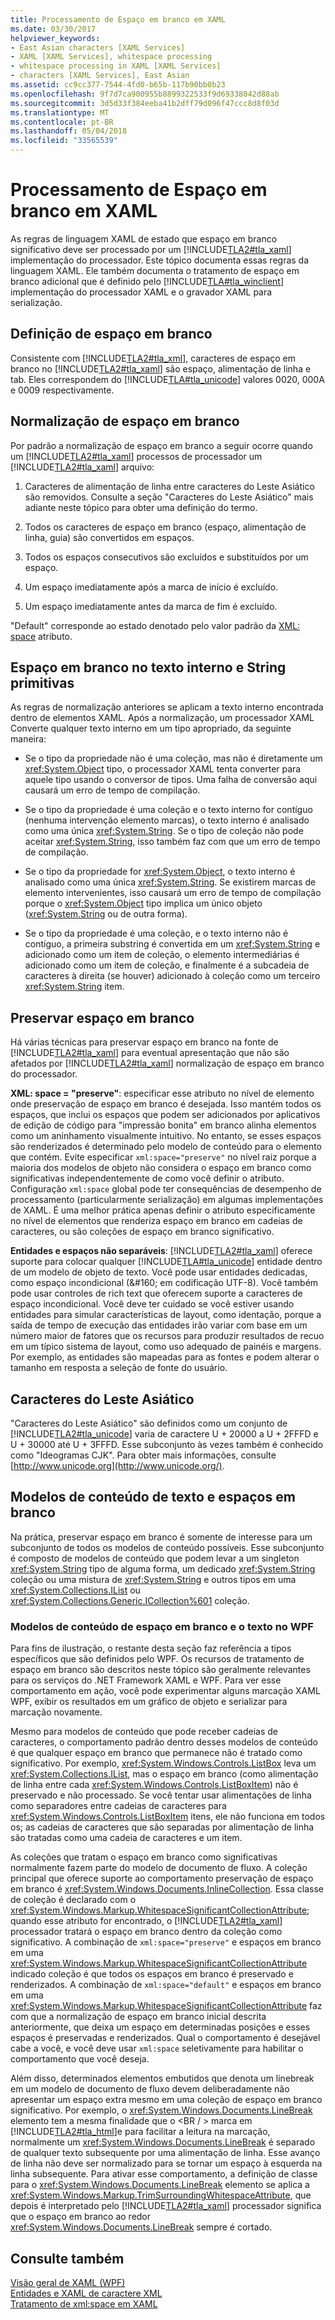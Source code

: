 ```yaml
---
title: Processamento de Espaço em branco em XAML
ms.date: 03/30/2017
helpviewer_keywords:
- East Asian characters [XAML Services]
- XAML [XAML Services], whitespace processing
- whitespace processing in XAML [XAML Services]
- characters [XAML Services], East Asian
ms.assetid: cc9cc377-7544-4fd0-b65b-117b90bb0b23
ms.openlocfilehash: 9f7d7ca900955b8899322533f9d69338042d88ab
ms.sourcegitcommit: 3d5d33f384eeba41b2dff79d096f47ccc8d8f03d
ms.translationtype: MT
ms.contentlocale: pt-BR
ms.lasthandoff: 05/04/2018
ms.locfileid: "33565539"
---
```

# <a name="whitespace-processing-in-xaml"></a>Processamento de Espaço em branco em XAML
As regras de linguagem XAML de estado que espaço em branco significativo deve ser processado por um [!INCLUDE[TLA2#tla_xaml](../../../includes/tla2sharptla-xaml-md.md)] implementação do processador. Este tópico documenta essas regras da linguagem XAML. Ele também documenta o tratamento de espaço em branco adicional que é definido pelo [!INCLUDE[TLA#tla_winclient](../../../includes/tlasharptla-winclient-md.md)] implementação do processador XAML e o gravador XAML para serialização.  
  
<a name="whitespace_definition"></a>   
## <a name="whitespace-definition"></a>Definição de espaço em branco  
 Consistente com [!INCLUDE[TLA2#tla_xml](../../../includes/tla2sharptla-xml-md.md)], caracteres de espaço em branco no [!INCLUDE[TLA2#tla_xaml](../../../includes/tla2sharptla-xaml-md.md)] são espaço, alimentação de linha e tab. Eles correspondem do [!INCLUDE[TLA#tla_unicode](../../../includes/tlasharptla-unicode-md.md)] valores 0020, 000A e 0009 respectivamente.  
  
<a name="whitespace_normalization"></a>   
## <a name="whitespace-normalization"></a>Normalização de espaço em branco  
 Por padrão a normalização de espaço em branco a seguir ocorre quando um [!INCLUDE[TLA2#tla_xaml](../../../includes/tla2sharptla-xaml-md.md)] processos de processador um [!INCLUDE[TLA2#tla_xaml](../../../includes/tla2sharptla-xaml-md.md)] arquivo:  
  
1.  Caracteres de alimentação de linha entre caracteres do Leste Asiático são removidos. Consulte a seção "Caracteres do Leste Asiático" mais adiante neste tópico para obter uma definição do termo.  
  
2.  Todos os caracteres de espaço em branco (espaço, alimentação de linha, guia) são convertidos em espaços.  
  
3.  Todos os espaços consecutivos são excluídos e substituídos por um espaço.  
  
4.  Um espaço imediatamente após a marca de início é excluído.  
  
5.  Um espaço imediatamente antes da marca de fim é excluído.  
  
 "Default" corresponde ao estado denotado pelo valor padrão da [XML: space](../../../docs/framework/xaml-services/xml-space-handling-in-xaml.md) atributo.  
  
<a name="whitespace_in_inner_text_and_string_primitives"></a>   
## <a name="whitespace-in-inner-text-and-string-primitives"></a>Espaço em branco no texto interno e String primitivas  
 As regras de normalização anteriores se aplicam a texto interno encontrada dentro de elementos XAML. Após a normalização, um processador XAML Converte qualquer texto interno em um tipo apropriado, da seguinte maneira:  
  
-   Se o tipo da propriedade não é uma coleção, mas não é diretamente um <xref:System.Object> tipo, o processador XAML tenta converter para aquele tipo usando o conversor de tipos. Uma falha de conversão aqui causará um erro de tempo de compilação.  
  
-   Se o tipo da propriedade é uma coleção e o texto interno for contíguo (nenhuma intervenção elemento marcas), o texto interno é analisado como uma única <xref:System.String>. Se o tipo de coleção não pode aceitar <xref:System.String>, isso também faz com que um erro de tempo de compilação.  
  
-   Se o tipo da propriedade for <xref:System.Object>, o texto interno é analisado como uma única <xref:System.String>. Se existirem marcas de elemento intervenientes, isso causará um erro de tempo de compilação porque o <xref:System.Object> tipo implica um único objeto (<xref:System.String> ou de outra forma).  
  
-   Se o tipo da propriedade é uma coleção, e o texto interno não é contíguo, a primeira substring é convertida em um <xref:System.String> e adicionado como um item de coleção, o elemento intermediárias é adicionado como um item de coleção, e finalmente é a subcadeia de caracteres à direita (se houver) adicionado à coleção como um terceiro <xref:System.String> item.  
  
<a name="preserving_whitespace"></a>   
## <a name="preserving-whitespace"></a>Preservar espaço em branco  
 Há várias técnicas para preservar espaço em branco na fonte de [!INCLUDE[TLA2#tla_xaml](../../../includes/tla2sharptla-xaml-md.md)] para eventual apresentação que não são afetados por [!INCLUDE[TLA2#tla_xaml](../../../includes/tla2sharptla-xaml-md.md)] normalização de espaço em branco do processador.  
  
 **XML: space = "preserve"**: especificar esse atributo no nível de elemento onde preservação de espaço em branco é desejada. Isso mantém todos os espaços, que inclui os espaços que podem ser adicionados por aplicativos de edição de código para "impressão bonita" em branco alinha elementos como um aninhamento visualmente intuitivo. No entanto, se esses espaços são renderizados é determinado pelo modelo de conteúdo para o elemento que contém. Evite especificar `xml:space="preserve"` no nível raiz porque a maioria dos modelos de objeto não considera o espaço em branco como significativas independentemente de como você definir o atributo. Configuração `xml:space` global pode ter consequências de desempenho de processamento (particularmente serialização) em algumas implementações de XAML. É uma melhor prática apenas definir o atributo especificamente no nível de elementos que renderiza espaço em branco em cadeias de caracteres, ou são coleções de espaço em branco significativo.  
  
 **Entidades e espaços não separáveis**: [!INCLUDE[TLA2#tla_xaml](../../../includes/tla2sharptla-xaml-md.md)] oferece suporte para colocar qualquer [!INCLUDE[TLA#tla_unicode](../../../includes/tlasharptla-unicode-md.md)] entidade dentro de um modelo de objeto de texto. Você pode usar entidades dedicadas, como espaço incondicional (&\#160; em codificação UTF-8). Você também pode usar controles de rich text que oferecem suporte a caracteres de espaço incondicional. Você deve ter cuidado se você estiver usando entidades para simular características de layout, como identação, porque a saída de tempo de execução das entidades irão variar com base em um número maior de fatores que os recursos para produzir resultados de recuo em um típico sistema de layout, como uso adequado de painéis e margens. Por exemplo, as entidades são mapeadas para as fontes e podem alterar o tamanho em resposta a seleção de fonte do usuário.  
  
<a name="east_asian_characters"></a>   
## <a name="east-asian-characters"></a>Caracteres do Leste Asiático  
 "Caracteres do Leste Asiático" são definidos como um conjunto de [!INCLUDE[TLA2#tla_unicode](../../../includes/tla2sharptla-unicode-md.md)] varia de caractere U + 20000 a U + 2FFFD e U + 30000 até U + 3FFFD. Esse subconjunto às vezes também é conhecido como "Ideogramas CJK". Para obter mais informações, consulte [http://www.unicode.org](http://www.unicode.org/).  
  
<a name="whitespace_and_text_content_models"></a>   
## <a name="whitespace-and-text-content-models"></a>Modelos de conteúdo de texto e espaços em branco  
 Na prática, preservar espaço em branco é somente de interesse para um subconjunto de todos os modelos de conteúdo possíveis. Esse subconjunto é composto de modelos de conteúdo que podem levar a um singleton <xref:System.String> tipo de alguma forma, um dedicado <xref:System.String> coleção ou uma mistura de <xref:System.String> e outros tipos em uma <xref:System.Collections.IList> ou <xref:System.Collections.Generic.ICollection%601> coleção.  
  
### <a name="whitespace-and-text-content-models-in-wpf"></a>Modelos de conteúdo de espaço em branco e o texto no WPF  
 Para fins de ilustração, o restante desta seção faz referência a tipos específicos que são definidos pelo WPF. Os recursos de tratamento de espaço em branco são descritos neste tópico são geralmente relevantes para os serviços do .NET Framework XAML e WPF. Para ver esse comportamento em ação, você pode experimentar alguns marcação XAML WPF, exibir os resultados em um gráfico de objeto e serializar para marcação novamente.  
  
 Mesmo para modelos de conteúdo que pode receber cadeias de caracteres, o comportamento padrão dentro desses modelos de conteúdo é que qualquer espaço em branco que permanece não é tratado como significativo. Por exemplo, <xref:System.Windows.Controls.ListBox> leva um <xref:System.Collections.IList>, mas o espaço em branco (como alimentação de linha entre cada <xref:System.Windows.Controls.ListBoxItem>) não é preservado e não processado. Se você tentar usar alimentações de linha como separadores entre cadeias de caracteres para <xref:System.Windows.Controls.ListBoxItem> itens, ele não funciona em todos os; as cadeias de caracteres que são separadas por alimentação de linha são tratadas como uma cadeia de caracteres e um item.  
  
 As coleções que tratam o espaço em branco como significativas normalmente fazem parte do modelo de documento de fluxo. A coleção principal que oferece suporte ao comportamento preservação de espaço em branco é <xref:System.Windows.Documents.InlineCollection>. Essa classe de coleção é declarado com o <xref:System.Windows.Markup.WhitespaceSignificantCollectionAttribute>; quando esse atributo for encontrado, o [!INCLUDE[TLA2#tla_xaml](../../../includes/tla2sharptla-xaml-md.md)] processador tratará o espaço em branco dentro da coleção como significativo. A combinação de `xml:space="preserve"` e espaços em branco em uma <xref:System.Windows.Markup.WhitespaceSignificantCollectionAttribute> indicado coleção é que todos os espaços em branco é preservado e renderizados. A combinação de `xml:space="default"` e espaços em branco em uma <xref:System.Windows.Markup.WhitespaceSignificantCollectionAttribute> faz com que a normalização de espaço em branco inicial descrita anteriormente, que deixa um espaço em determinadas posições e esses espaços é preservadas e renderizados. Qual o comportamento é desejável cabe a você, e você deve usar `xml:space` seletivamente para habilitar o comportamento que você deseja.  
  
 Além disso, determinados elementos embutidos que denota um linebreak em um modelo de documento de fluxo devem deliberadamente não apresentar um espaço extra mesmo em uma coleção de espaço em branco significativo. Por exemplo, o <xref:System.Windows.Documents.LineBreak> elemento tem a mesma finalidade que o \<BR / > marca em [!INCLUDE[TLA2#tla_html](../../../includes/tla2sharptla-html-md.md)]e para facilitar a leitura na marcação, normalmente um <xref:System.Windows.Documents.LineBreak> é separado de qualquer texto subsequente por uma alimentação de linha. Esse avanço de linha não deve ser normalizado para se tornar um espaço à esquerda na linha subsequente. Para ativar esse comportamento, a definição de classe para o <xref:System.Windows.Documents.LineBreak> elemento se aplica a <xref:System.Windows.Markup.TrimSurroundingWhitespaceAttribute>, que depois é interpretado pelo [!INCLUDE[TLA2#tla_xaml](../../../includes/tla2sharptla-xaml-md.md)] processador significa que o espaço em branco ao redor <xref:System.Windows.Documents.LineBreak> sempre é cortado.  
  
## <a name="see-also"></a>Consulte também  
 [Visão geral de XAML (WPF)](../../../docs/framework/wpf/advanced/xaml-overview-wpf.md)  
 [Entidades e XAML de caractere XML](../../../docs/framework/xaml-services/xml-character-entities-and-xaml.md)  
 [Tratamento de xml:space em XAML](../../../docs/framework/xaml-services/xml-space-handling-in-xaml.md)
